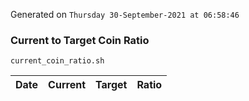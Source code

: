Generated on `Thursday 30-September-2021 at 06:58:46`

### Current to Target Coin Ratio
`current_coin_ratio.sh`

Date|Current|Target|Ratio
---|---|---|---
